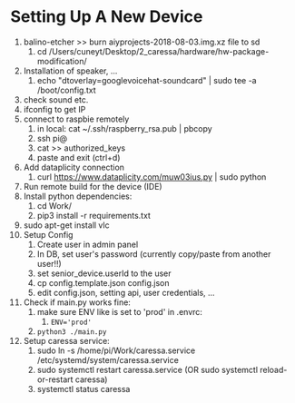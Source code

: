 # Setting Up A New Device

1. balino-etcher >> burn aiyprojects-2018-08-03.img.xz file to sd
    1. cd /Users/cuneyt/Desktop/2_caressa/hardware/hw-package-modification/
1. Installation of speaker, ...
    1. echo "dtoverlay=googlevoicehat-soundcard" | sudo tee -a /boot/config.txt
1. check sound etc.
1. ifconfig to get IP
1. connect to raspbie remotely
    1. in local: cat ~/.ssh/raspberry_rsa.pub | pbcopy
    2. ssh pi@<IP>
    3. cat >> authorized_keys
    4. paste and exit (ctrl+d)
1. Add dataplicity connection
    1. curl https://www.dataplicity.com/muw03ius.py | sudo python
1. Run remote build for the device (IDE)
1. Install python dependencies:
    1. cd Work/
    2. pip3 install -r requirements.txt
1. sudo apt-get install vlc
1. Setup Config
    1. Create user in admin panel
    2. In DB, set user's password (currently copy/paste from another user!!)
    3. set senior_device.userId to the user
    4. cp config.template.json config.json
    5. edit config.json, setting api, user credentials, ...
1. Check if main.py works fine:
    1. make sure ENV like is set to 'prod' in .envrc:
        1. `ENV='prod'`
    1. `python3 ./main.py`
1. Setup caressa service:
    1. sudo ln -s /home/pi/Work/caressa.service /etc/systemd/system/caressa.service
    2. sudo systemctl restart caressa.service (OR sudo systemctl reload-or-restart caressa)
    3. systemctl status caressa
